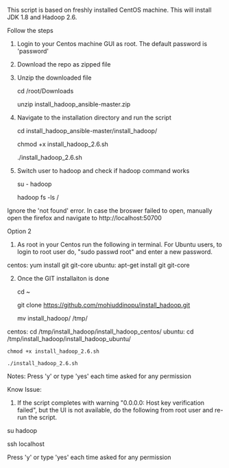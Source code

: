This script is based on freshly installed CentOS machine. This will install JDK 1.8 and Hadoop 2.6. 

Follow the steps

1. Login to your Centos machine GUI as root. The default password is 'password'
2. Download the repo as zipped file
3. Unzip the downloaded file

    cd /root/Downloads 

    unzip install_hadoop_ansible-master.zip

4. Navigate to the installation directory and run the script 

    cd install_hadoop_ansible-master/install_hadoop/ 

    chmod +x install_hadoop_2.6.sh 

    ./install_hadoop_2.6.sh

5. Switch user to hadoop and check if hadoop command works 

    su - hadoop 

    hadoop fs -ls /

Ignore the 'not found' error. In case the broswer failed to open, manually open the firefox and navigate to http://localhost:50700

Option 2 

1. As root in your Centos run the following in terminal. For Ubuntu users, to login to root user do, "sudo passwd root" and enter a new password.  

centos:    yum install git git-core
ubuntu:    apt-get install git git-core

2. Once the GIT installaiton is done

    cd ~
    
    git clone https://github.com/mohiuddinopu/install_hadoop.git
    
    mv install_hadoop/ /tmp/    

centos:    cd /tmp/install_hadoop/install_hadoop_centos/
ubuntu:    cd /tmp/install_hadoop/install_hadoop_ubuntu/
    

    chmod +x install_hadoop_2.6.sh 
    
    ./install_hadoop_2.6.sh
    
Notes: Press 'y' or type 'yes' each time asked for any permission


Know Issue:

1. If the script completes with warning "0.0.0.0: Host key verification failed", but the UI is not available, do the following from root user and re-run the script. 


su hadoop

ssh localhost


Press 'y' or type 'yes' each time asked for any permission

